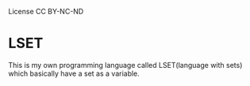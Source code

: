 License CC BY-NC-ND

# LSET
This is my own programming language called LSET(language with sets) which basically have a set as a variable.
